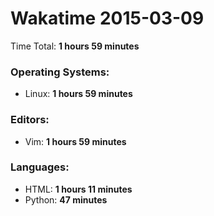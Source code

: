 # Wakatime 2015-03-09

Time Total: **1 hours 59 minutes**

### Operating Systems:
- Linux: **1 hours 59 minutes** 

### Editors:
- Vim: **1 hours 59 minutes** 

### Languages:
- HTML: **1 hours 11 minutes** 
- Python: **47 minutes** 

